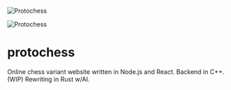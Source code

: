 
![Protochess](https://i.imgur.com/5MYfcpe.png)

![Protochess](https://i.imgur.com/6jngcdV.png)

# protochess 
Online chess variant website written in Node.js and React. Backend in C++. (WIP) Rewriting in Rust w/AI.

